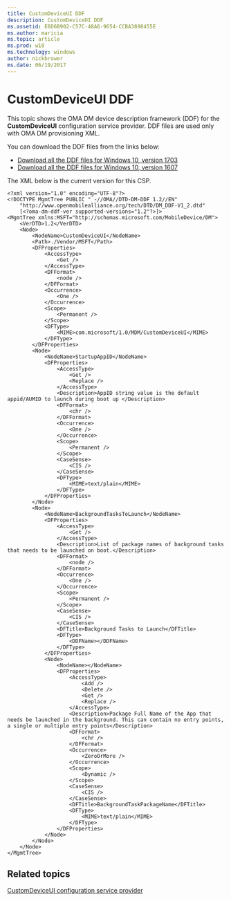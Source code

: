 ```yaml
---
title: CustomDeviceUI DDF
description: CustomDeviceUI DDF
ms.assetid: E6D6B902-C57C-48A6-9654-CCBA3898455E
ms.author: maricia
ms.topic: article
ms.prod: w10
ms.technology: windows
author: nickbrower
ms.date: 06/19/2017
---
```


# CustomDeviceUI DDF


This topic shows the OMA DM device description framework (DDF) for the **CustomDeviceUI** configuration service provider. DDF files are used only with OMA DM provisioning XML.

You can download the DDF files from the links below:

- [Download all the DDF files for Windows 10, version 1703](http://download.microsoft.com/download/C/7/C/C7C94663-44CF-4221-ABCA-BC895F42B6C2/Windows10_1703_DDF_download.zip)
- [Download all the DDF files for Windows 10, version 1607](http://download.microsoft.com/download/2/3/E/23E27D6B-6E23-4833-B143-915EDA3BDD44/Windows10_1607_DDF.zip)

The XML below is the current version for this CSP.

``` syntax
<?xml version="1.0" encoding="UTF-8"?>
<!DOCTYPE MgmtTree PUBLIC " -//OMA//DTD-DM-DDF 1.2//EN"
    "http://www.openmobilealliance.org/tech/DTD/DM_DDF-V1_2.dtd"
    [<?oma-dm-ddf-ver supported-versions="1.2"?>]>
<MgmtTree xmlns:MSFT="http://schemas.microsoft.com/MobileDevice/DM">
    <VerDTD>1.2</VerDTD>
    <Node>
        <NodeName>CustomDeviceUI</NodeName>
        <Path>./Vendor/MSFT</Path>
        <DFProperties>
            <AccessType>
                <Get />
            </AccessType>
            <DFFormat>
                <node />
            </DFFormat>
            <Occurrence>
                <One />
            </Occurrence>
            <Scope>
                <Permanent />
            </Scope>
            <DFType>
                <MIME>com.microsoft/1.0/MDM/CustomDeviceUI</MIME>
            </DFType>
        </DFProperties>
        <Node>
            <NodeName>StartupAppID</NodeName>
            <DFProperties>
                <AccessType>
                    <Get />
                    <Replace />
                </AccessType>
                <Description>AppID string value is the default appid/AUMID to launch during boot up </Description>
                <DFFormat>
                    <chr />
                </DFFormat>
                <Occurrence>
                    <One />
                </Occurrence>
                <Scope>
                    <Permanent />
                </Scope>
                <CaseSense>
                    <CIS />
                </CaseSense>
                <DFType>
                    <MIME>text/plain</MIME>
                </DFType>
            </DFProperties>
        </Node>
        <Node>
            <NodeName>BackgroundTasksToLaunch</NodeName>
            <DFProperties>
                <AccessType>
                    <Get />
                </AccessType>
                <Description>List of package names of background tasks that needs to be launched on boot.</Description>
                <DFFormat>
                    <node />
                </DFFormat>
                <Occurrence>
                    <One />
                </Occurrence>
                <Scope>
                    <Permanent />
                </Scope>
                <CaseSense>
                    <CIS />
                </CaseSense>
                <DFTitle>Background Tasks to Launch</DFTitle>
                <DFType>
                    <DDFName></DDFName>
                </DFType>
            </DFProperties>
            <Node>
                <NodeName></NodeName>
                <DFProperties>
                    <AccessType>
                        <Add />
                        <Delete />
                        <Get />
                        <Replace />
                    </AccessType>
                    <Description>Package Full Name of the App that needs be launched in the background. This can contain no entry points, a single or multiple entry points</Description>
                    <DFFormat>
                        <chr />
                    </DFFormat>
                    <Occurrence>
                        <ZeroOrMore />
                    </Occurrence>
                    <Scope>
                        <Dynamic />
                    </Scope>
                    <CaseSense>
                        <CIS />
                    </CaseSense>
                    <DFTitle>BackgroundTaskPackageName</DFTitle>
                    <DFType>
                        <MIME>text/plain</MIME>
                    </DFType>
                </DFProperties>
            </Node>
        </Node>
    </Node>
</MgmtTree>
```

## Related topics


[CustomDeviceUI configuration service provider](customdeviceui-csp.md)

 

 






